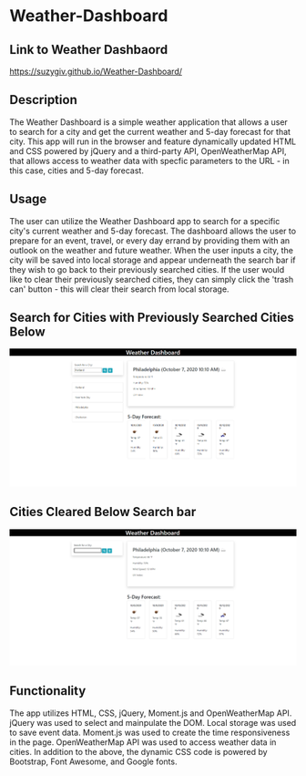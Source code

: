# Weather-Dashboard

## Link to Weather Dashbaord
https://suzygiv.github.io/Weather-Dashboard/

## Description
The Weather Dashboard is a simple weather application that allows a user to search for a city and get the current weather and 5-day forecast for that city. This app will run in the browser and feature dynamically updated HTML and CSS powered by jQuery and a third-party API, OpenWeatherMap API, that allows access to weather data with specfic parameters to the URL - in this case, cities and 5-day forecast.

## Usage
The user can utilize the Weather Dashboard app to search for a specific city's current weather and 5-day forecast. The dashboard allows the user to prepare for an event, travel, or every day errand by providing them with an outlook on the weather and future weather. When the user inputs a city, the city will be saved into local storage and appear underneath the search bar if they wish to go back to their previously searched cities. If the user would like to clear their previously searched cities, they can simply click the 'trash can' button - this will clear their search from local storage. 

## Search for Cities with Previously Searched Cities Below

![Main Page](https://github.com/suzygiv/Weather-Dashboard/blob/master/Assets/WeatherDashboard.PNG)

## Cities Cleared Below Search bar

![Main Page](https://github.com/suzygiv/Weather-Dashboard/blob/master/Assets/WeatherDashboardClear.PNG)

## Functionality
The app utilizes HTML, CSS, jQuery, Moment.js and OpenWeatherMap API. jQuery was used to select and mainpulate the DOM. Local storage was used to save event data. Moment.js was used to create the time responsiveness in the page. OpenWeatherMap API was used to access weather data in cities. In addition to the above, the dynamic CSS code is powered by Bootstrap, Font Awesome, and Google fonts.



